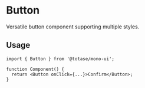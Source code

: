 # Button

Versatile button component supporting multiple styles.

## Usage

```tsx
import { Button } from '@totase/mono-ui';

function Component() {
  return <Button onClick={...}>Confirm</Button>;
}
```
